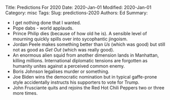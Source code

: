 Title: Predictions For 2020
Date: 2020-Jan-01
Modified: 2020-Jan-01
Category: misc
Tags:
Slug: predictions-2020
Authors: Ed
Summary: 

- I get nothing done that I wanted.
- Pope dabs - world applauds.
- Prince Philip dies (because of how old he is). A sensible level of mourning quickly spills over into sycophantic jingoism.
- Jordan Peele makes something better than _Us_ (which was good) but still not as good as _Get Out_ (which was really good).
- An enormous alien squid from another dimension lands in Manhattan, killing millions. International diplomatic tensions
are forgotten as humanity unites against a perceived common enemy.
- Boris Johnson legalises murder or something.
- Joe Biden wins the democratic nomination but in typical gaffe-prone style accidentally instructs his supporters to vote for Trump.
- John Frusciante quits and rejoins the Red Hot Chili Peppers two or three more times.
